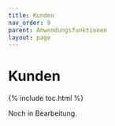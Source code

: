 ```yaml
---
title: Kunden
nav_order: 9
parent: Anwendungsfunktionen
layout: page
---
```


# Kunden
{% include toc.html %}

Noch in Bearbeitung.
